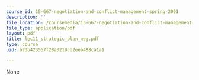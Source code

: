 ```yaml
---
course_id: 15-667-negotiation-and-conflict-management-spring-2001
description: ''
file_location: /coursemedia/15-667-negotiation-and-conflict-management-spring-2001/b23b423567f28a3210cd2eeb488ca1a1_lec11_strategic_plan_neg.pdf
file_type: application/pdf
layout: pdf
title: lec11_strategic_plan_neg.pdf
type: course
uid: b23b423567f28a3210cd2eeb488ca1a1

---
```

None